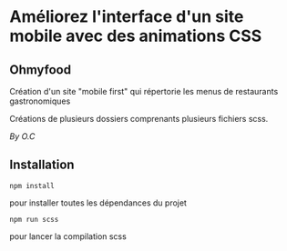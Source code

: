 # Améliorez l'interface d'un site mobile avec des animations CSS

## Ohmyfood

Création d'un site "mobile first" qui répertorie les menus de restaurants gastronomiques

Créations de plusieurs dossiers comprenants plusieurs fichiers scss.

_By O.C_

## Installation

    npm install 
    
pour installer toutes les dépendances du projet

    npm run scss 
    
pour lancer la compilation scss
